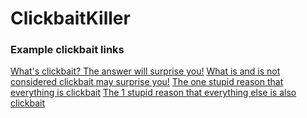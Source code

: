 # ClickbaitKiller

### Example clickbait links
[What's clickbait? The answer will surprise you!]()
[What is and is not considered clickbait may surprise you!]()
[The one stupid reason that everything is clickbait]()
[The 1 stupid reason that everything else is also clickbait]()